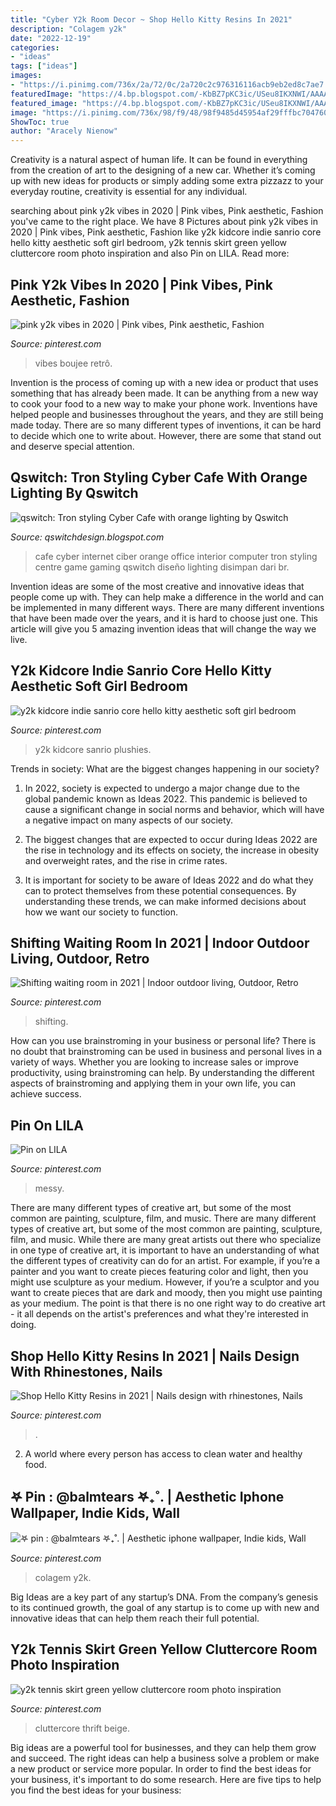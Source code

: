 ```yaml
---
title: "Cyber Y2k Room Decor ~ Shop Hello Kitty Resins In 2021"
description: "Colagem y2k"
date: "2022-12-19"
categories:
- "ideas"
tags: ["ideas"]
images:
- "https://i.pinimg.com/736x/2a/72/0c/2a720c2c976316116acb9eb2ed8c7ae7.jpg"
featuredImage: "https://4.bp.blogspot.com/-KbBZ7pKC3ic/USeu8IKXNWI/AAAAAAAAAsU/5Oe4K3ty3Ek/s1600/game+centre.jpg"
featured_image: "https://4.bp.blogspot.com/-KbBZ7pKC3ic/USeu8IKXNWI/AAAAAAAAAsU/5Oe4K3ty3Ek/s1600/game+centre.jpg"
image: "https://i.pinimg.com/736x/98/f9/48/98f9485d45954af29fffbc704760861f.jpg"
ShowToc: true
author: "Aracely Nienow"
---
```



Creativity is a natural aspect of human life. It can be found in everything from the creation of art to the designing of a new car. Whether it’s coming up with new ideas for products or simply adding some extra pizzazz to your everyday routine, creativity is essential for any individual.

	

		
searching about pink y2k vibes in 2020 | Pink vibes, Pink aesthetic, Fashion you've came to the right place. We have 8 Pictures about pink y2k vibes in 2020 | Pink vibes, Pink aesthetic, Fashion like y2k kidcore indie sanrio core hello kitty aesthetic soft girl bedroom, y2k tennis skirt green yellow cluttercore room photo inspiration and also Pin on LILA. Read more:
		
    
## Pink Y2k Vibes In 2020 | Pink Vibes, Pink Aesthetic, Fashion

<img loading=lazy src="https://i.pinimg.com/736x/52/27/89/522789ec69e28d6e619b73eb0d37a4d1.jpg" onerror="this.onerror=null;this.src='https://tse4.mm.bing.net/th?id=OIP.BUAk9HduqLThNEtSEhtZCwHaHW&amp;pid=15.1';" alt="pink y2k vibes in 2020 | Pink vibes, Pink aesthetic, Fashion">

_Source: pinterest.com_

>vibes boujee retrô. 

	

Invention is the process of coming up with a new idea or product that uses something that has already been made. It can be anything from a new way to cook your food to a new way to make your phone work. Inventions have helped people and businesses throughout the years, and they are still being made today. There are so many different types of inventions, it can be hard to decide which one to write about. However, there are some that stand out and deserve special attention.

    
## Qswitch: Tron Styling Cyber Cafe With Orange Lighting By Qswitch

<img loading=lazy src="https://4.bp.blogspot.com/-KbBZ7pKC3ic/USeu8IKXNWI/AAAAAAAAAsU/5Oe4K3ty3Ek/s1600/game+centre.jpg" onerror="this.onerror=null;this.src='https://tse3.mm.bing.net/th?id=OIP.Vwu3UwTJrXOC3Df6KkkueQHaFj&amp;pid=15.1';" alt="qswitch: Tron styling Cyber Cafe with orange lighting by Qswitch">

_Source: qswitchdesign.blogspot.com_

>cafe cyber internet ciber orange office interior computer tron styling centre game gaming qswitch diseño lighting disimpan dari br. 

	

Invention ideas are some of the most creative and innovative ideas that people come up with. They can help make a difference in the world and can be implemented in many different ways. There are many different inventions that have been made over the years, and it is hard to choose just one. This article will give you 5 amazing invention ideas that will change the way we live.

    
## Y2k Kidcore Indie Sanrio Core Hello Kitty Aesthetic Soft Girl Bedroom

<img loading=lazy src="https://i.pinimg.com/originals/4f/81/23/4f8123eb0fdad59ca84b7a2fa735d4f5.jpg" onerror="this.onerror=null;this.src='https://tse1.mm.bing.net/th?id=OIP.pFPPUdGO9AZ64AUrKbAPqQHaNK&amp;pid=15.1';" alt="y2k kidcore indie sanrio core hello kitty aesthetic soft girl bedroom">

_Source: pinterest.com_

>y2k kidcore sanrio plushies. 

	

Trends in society: What are the biggest changes happening in our society?
1. In 2022, society is expected to undergo a major change due to the global pandemic known as Ideas 2022. This pandemic is believed to cause a significant change in social norms and behavior, which will have a negative impact on many aspects of our society.
2. The biggest changes that are expected to occur during Ideas 2022 are the rise in technology and its effects on society, the increase in obesity and overweight rates, and the rise in crime rates.

3. It is important for society to be aware of Ideas 2022 and do what they can to protect themselves from these potential consequences. By understanding these trends, we can make informed decisions about how we want our society to function.

    
## Shifting Waiting Room In 2021 | Indoor Outdoor Living, Outdoor, Retro

<img loading=lazy src="https://i.pinimg.com/736x/2a/72/0c/2a720c2c976316116acb9eb2ed8c7ae7.jpg" onerror="this.onerror=null;this.src='https://tse4.mm.bing.net/th?id=OIP.jjbmBk-UB5TYcy7dpNGyXgHaNK&amp;pid=15.1';" alt="Shifting waiting room in 2021 | Indoor outdoor living, Outdoor, Retro">

_Source: pinterest.com_

>shifting. 

	

How can you use brainstroming in your business or personal life?
There is no doubt that brainstroming can be used in business and personal lives in a variety of ways. Whether you are looking to increase sales or improve productivity, using brainstroming can help. By understanding the different aspects of brainstroming and applying them in your own life, you can achieve success.

    
## Pin On LILA

<img loading=lazy src="https://i.pinimg.com/736x/39/80/59/398059fe4f4cd9b9e304de8805769dc0.jpg" onerror="this.onerror=null;this.src='https://tse2.mm.bing.net/th?id=OIP.-fQL9r1Vdpy2G470Q_CA5gHaJ3&amp;pid=15.1';" alt="Pin on LILA">

_Source: pinterest.com_

>messy. 

	

There are many different types of creative art, but some of the most common are painting, sculpture, film, and music.
There are many different types of creative art, but some of the most common are painting, sculpture, film, and music. While there are many great artists out there who specialize in one type of creative art, it is important to have an understanding of what the different types of creativity can do for an artist. For example, if you’re a painter and you want to create pieces featuring color and light, then you might use sculpture as your medium. However, if you’re a sculptor and you want to create pieces that are dark and moody, then you might use painting as your medium. The point is that there is no one right way to do creative art - it all depends on the artist's preferences and what they're interested in doing.

    
## Shop Hello Kitty Resins In 2021 | Nails Design With Rhinestones, Nails

<img loading=lazy src="https://i.pinimg.com/736x/d8/e2/d6/d8e2d63559ec4f333177ff48e324b4f2.jpg" onerror="this.onerror=null;this.src='https://tse3.mm.bing.net/th?id=OIP.I-d7uNabh0eE72qf-HYyggHaHz&amp;pid=15.1';" alt="Shop Hello Kitty Resins in 2021 | Nails design with rhinestones, Nails">

_Source: pinterest.com_

>. 

	

2. A world where every person has access to clean water and healthy food. 

    
## 𖤐 Pin : @balmtears 𖤐₊˚. | Aesthetic Iphone Wallpaper, Indie Kids, Wall

<img loading=lazy src="https://i.pinimg.com/736x/98/f9/48/98f9485d45954af29fffbc704760861f.jpg" onerror="this.onerror=null;this.src='https://tse3.mm.bing.net/th?id=OIP.14WF08GgdGLsJX5CNv7mcAHaHW&amp;pid=15.1';" alt="𖤐 pin : @balmtears 𖤐₊˚. | Aesthetic iphone wallpaper, Indie kids, Wall">

_Source: pinterest.com_

>colagem y2k. 

	

Big Ideas are a key part of any startup’s DNA. From the company’s genesis to its continued growth, the goal of any startup is to come up with new and innovative ideas that can help them reach their full potential.

    
## Y2k Tennis Skirt Green Yellow Cluttercore Room Photo Inspiration

<img loading=lazy src="https://i.pinimg.com/736x/05/80/74/05807423b356c770b988d3872edbdd9c.jpg" onerror="this.onerror=null;this.src='https://tse3.mm.bing.net/th?id=OIP.YfaeUDxS6mizuZxbpgbV2AHaJ3&amp;pid=15.1';" alt="y2k tennis skirt green yellow cluttercore room photo inspiration">

_Source: pinterest.com_

>cluttercore thrift beige. 

	

Big ideas are a powerful tool for businesses, and they can help them grow and succeed. The right ideas can help a business solve a problem or make a new product or service more popular. In order to find the best ideas for your business, it's important to do some research. Here are five tips to help you find the best ideas for your business:


